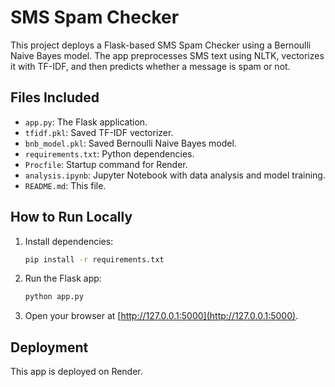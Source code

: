 # SMS Spam Checker

This project deploys a Flask-based SMS Spam Checker using a Bernoulli Naive Bayes model. The app preprocesses SMS text using NLTK, vectorizes it with TF-IDF, and then predicts whether a message is spam or not.

## Files Included

- `app.py`: The Flask application.
- `tfidf.pkl`: Saved TF-IDF vectorizer.
- `bnb_model.pkl`: Saved Bernoulli Naive Bayes model.
- `requirements.txt`: Python dependencies.
- `Procfile`: Startup command for Render.
- `analysis.ipynb`: Jupyter Notebook with data analysis and model training.
- `README.md`: This file.

## How to Run Locally

1. Install dependencies:
    ```bash
    pip install -r requirements.txt
    ```
2. Run the Flask app:
    ```bash
    python app.py
    ```
3. Open your browser at [http://127.0.0.1:5000](http://127.0.0.1:5000).

## Deployment

This app is deployed on Render. 
